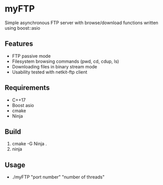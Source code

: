 # myFTP

Simple asynchronous FTP server with browse/download functions written using boost::asio
## Features
* FTP passive mode 
* Filesystem browsing commands (pwd, cd, cdup, ls)
* Downloading files in binary stream mode
* Usability tested with netkit-ftp client
## Requirements
- C++17
- Boost asio
- cmake
- Ninja
## Build
1. cmake -G Ninja .
2. ninja
## Usage
* ./myFTP "port number" "number of threads"

